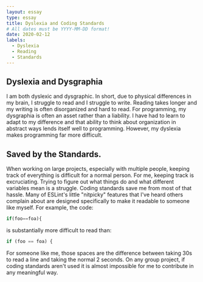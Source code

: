 ```yaml
---
layout: essay
type: essay
title: Dyslexia and Coding Standards
# All dates must be YYYY-MM-DD format!
date: 2020-02-12
labels:
  - Dyslexia
  - Reading
  - Standards
---
```


## Dyslexia and Dysgraphia
I am both dyslexic and dysgraphic. In short, due to physical differences in my brain, I struggle to read and I struggle to write. Reading takes longer and my writing is often disorganized and hard to read. For programming, my dysgraphia is often an asset rather than a liability. I have had to learn to adapt to my difference and that ability to think about organization in abstract ways lends itself well to programming. However, my dyslexia makes programming far more difficult.

## Saved by the Standards.
When working on large projects, especially with multiple people, keeping track of everything is difficult for a normal person. For me, keeping track is excruciating. Trying to figure out what things do and what different variables mean is a struggle. Coding standards save me from most of that hassle. Many of ESLint's little "nitpicky" features that I've heard others complain about are designed specifically to make it readable to someone like myself. For example, the code:
```js
if(foo==foa){
```
is substantially more difficult to read than:
```js
if (foo == foa) {
```
For someone like me, those spaces are the difference between taking 30s to read a line and taking the normal 2 seconds. On any group project, if coding standards aren't used it is almost impossible for me to contribute in any meaningful way.
